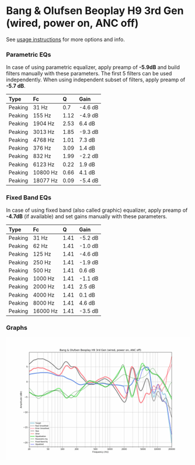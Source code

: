 # Bang & Olufsen Beoplay H9 3rd Gen (wired, power on, ANC off)
See [usage instructions](https://github.com/jaakkopasanen/AutoEq#usage) for more options and info.

### Parametric EQs
In case of using parametric equalizer, apply preamp of **-5.9dB** and build filters manually
with these parameters. The first 5 filters can be used independently.
When using independent subset of filters, apply preamp of **-5.7 dB**.

| Type    | Fc       |    Q | Gain    |
|:--------|:---------|:-----|:--------|
| Peaking | 31 Hz    | 0.7  | -4.6 dB |
| Peaking | 155 Hz   | 1.12 | -4.9 dB |
| Peaking | 1904 Hz  | 2.53 | 6.4 dB  |
| Peaking | 3013 Hz  | 1.85 | -9.3 dB |
| Peaking | 4768 Hz  | 1.01 | 7.3 dB  |
| Peaking | 376 Hz   | 3.09 | 1.4 dB  |
| Peaking | 832 Hz   | 1.99 | -2.2 dB |
| Peaking | 6123 Hz  | 0.22 | 1.9 dB  |
| Peaking | 10800 Hz | 0.66 | 4.1 dB  |
| Peaking | 18077 Hz | 0.09 | -5.4 dB |

### Fixed Band EQs
In case of using fixed band (also called graphic) equalizer, apply preamp of **-4.7dB**
(if available) and set gains manually with these parameters.

| Type    | Fc       |    Q | Gain    |
|:--------|:---------|:-----|:--------|
| Peaking | 31 Hz    | 1.41 | -5.2 dB |
| Peaking | 62 Hz    | 1.41 | -1.0 dB |
| Peaking | 125 Hz   | 1.41 | -4.6 dB |
| Peaking | 250 Hz   | 1.41 | -1.9 dB |
| Peaking | 500 Hz   | 1.41 | 0.6 dB  |
| Peaking | 1000 Hz  | 1.41 | -1.1 dB |
| Peaking | 2000 Hz  | 1.41 | 2.5 dB  |
| Peaking | 4000 Hz  | 1.41 | 0.1 dB  |
| Peaking | 8000 Hz  | 1.41 | 4.6 dB  |
| Peaking | 16000 Hz | 1.41 | -3.5 dB |

### Graphs
![](./Bang%20&%20Olufsen%20Beoplay%20H9%203rd%20Gen%20(wired,%20power%20on,%20ANC%20off).png)